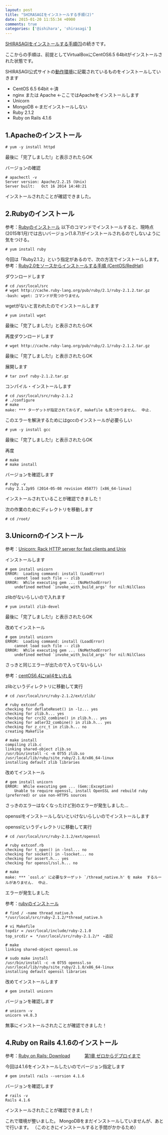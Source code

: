 ```yaml
---
layout: post
title: "SHIRASAGIをインストールする手順(2)"
date: 2015-01-20 11:55:34 +0900
comments: true
categories: ['@ishihara', 'shirasagi']
---
```


[SHIRASAGIをインストールする手順(1)](http://tech.farend.jp/blog/2015/01/20/shirasagi-install-1/)の続きです。

ここからの手順は、前提としてVirtualBoxにCentOS6.5 64bitがインストールされた状態です。

SHIRASAGI公式サイトの[動作環境](http://www.ss-proj.org/about/requirement.html)に記載されているものをインストールしていきます

* CentOS 6.5 64bit ←済
* nginx または Apache ←ここではApacheをインストールします
* Unicorn
* MongoDB ←まだインストールしない
* Ruby 2.1.2
* Ruby on Rails 4.1.6



## 1.Apacheのインストール

```
# yum -y install httpd
```
最後に「完了しました!」と表示されたらOK

バージョンの確認

```
# apachectl -v
Server version: Apache/2.2.15 (Unix)
Server built:   Oct 16 2014 14:48:21
```
インストールされたことが確認できました。




## 2.Rubyのインストール

参考：[Rubyのインストール](https://www.ruby-lang.org/ja/documentation/installation/#building-from-source)
以下のコマンドでインストールすると、現時点(2015年1月)では古いバージョン(1.8.7)がインストールされるのでしないように気をつける。

```
# yum install ruby
```

今回は「Ruby2.1.2」という指定があるので、次の方法でインストールします。
参考：[Ruby2.0をソースからインストールする手順 (CentOS/RedHat)](http://weblabo.oscasierra.net/install-ruby20-to-redhat-1/)

ダウンロードします

```
# cd /usr/local/src
# wget http://cache.ruby-lang.org/pub/ruby/2.1/ruby-2.1.2.tar.gz
-bash: wget: コマンドが見つかりません
```

wgetがないと言われたのでインストールします

```
# yum install wget
```

最後に「完了しました!」と表示されたらOK

再度ダウンロードします

```
# wget http://cache.ruby-lang.org/pub/ruby/2.1/ruby-2.1.2.tar.gz
```

最後に「完了しました!」と表示されたらOK

展開します

```
# tar zxvf ruby-2.1.2.tar.gz
```

コンパイル・インストールします

```
# cd /usr/local/src/ruby-2.1.2
# ./configure
# make
make: *** ターゲットが指定されておらず, makefile も見つかりません.  中止.
```

このエラーを解決するためにはgccのインストールが必要らしい

```
# yum -y install gcc
```

最後に「完了しました!」と表示されたらOK

再度

```
# make
# make install
```

バージョンを確認します

```
# ruby -v
ruby 2.1.2p95 (2014-05-08 revision 45877) [x86_64-linux]
```

インストールされていることが確認できました！

次の作業のためにディレクトリを移動します

```
# cd /root/
```




## 3.Unicornのインストール

参考：[Unicorn: Rack HTTP server for fast clients and Unix](http://unicorn.bogomips.org/)

インストールします

```
# gem install unicorn
ERROR:  Loading command: install (LoadError)
	cannot load such file -- zlib
ERROR:  While executing gem ... (NoMethodError)
    undefined method `invoke_with_build_args' for nil:NilClass
```

zlibがないらしいので入れます

```
# yum install zlib-devel
```

最後に「完了しました!」と表示されたらOK

改めてインストール

```
# gem install unicorn
ERROR:  Loading command: install (LoadError)
	cannot load such file -- zlib
ERROR:  While executing gem ... (NoMethodError)
    undefined method `invoke_with_build_args' for nil:NilClass
```

さっきと同じエラーが出たので入ってないらしい

参考：[centOS6.4にrail4をいれる](http://blog.katashiyo515.com/entry/2014/03/16/233012)

zlibというディレクトリに移動して実行

```
# cd /usr/local/src/ruby-2.1.2/ext/zlib/

# ruby extconf.rb
checking for deflateReset() in -lz... yes
checking for zlib.h... yes
checking for crc32_combine() in zlib.h... yes
checking for adler32_combine() in zlib.h... yes
checking for z_crc_t in zlib.h... no
creating Makefile

# make install
compiling zlib.c
linking shared-object zlib.so
/usr/bin/install -c -m 0755 zlib.so /usr/local/lib/ruby/site_ruby/2.1.0/x86_64-linux
installing default zlib libraries
```

改めてインストール

```
# gem install unicorn
ERROR:  While executing gem ... (Gem::Exception)
    Unable to require openssl, install OpenSSL and rebuild ruby (preferred) or use non-HTTPS sources
```

さっきのエラーはなくなったけど別のエラーが発生しました...

opensslをインストールしないといけないらしいのでインストールします

opensslというディレクトリに移動して実行

```
# cd /usr/local/src/ruby-2.1.2/ext/openssl

# ruby extconf.rb
checking for t_open() in -lnsl... no
checking for socket() in -lsocket... no
checking for assert.h... yes
checking for openssl/ssl.h... no

# make
make: *** `ossl.o' に必要なターゲット `/thread_native.h' を make  するルールがありません.  中止.
```

エラーが発生しました

参考：[rubyのインストール](http://ameblo.jp/nikatabushi/entry-11783310218.html)

```
# find / -name thread_native.h
*/usr/local/src/ruby-2.1.2/*thread_native.h

# vi Makefile
topdir = /usr/local/include/ruby-2.1.0
top_srcdir =　*/usr/local/src/ruby-2.1.2/*　←追記

# make
linking shared-object openssl.so

# sudo make install
/usr/bin/install -c -m 0755 openssl.so /usr/local/lib/ruby/site_ruby/2.1.0/x86_64-linux
installing default openssl libraries
```

改めてインストールします

```
# gem install unicorn
```

バージョンを確認します

```
# unicorn -v
unicorn v4.8.3
```

無事にインストールされたことが確認できました！




## 4.Ruby on Rails 4.1.6のインストール

参考：[Ruby on Rails: Download](http://rubyonrails.org/download/)
　　　[第1章 ゼロからデプロイまで](http://railstutorial.jp/chapters/beginning?version=4.0#sec-install_rails)

今回は4.1.6をインストールしたいのでバージョン指定します

```
# gem install rails --version 4.1.6
```

バージョンを確認します

```
# rails -v
Rails 4.1.6
```

インストールされたことが確認できました！



これで環境が整いました。
MongoDBをまだインストールしていませんが、あとで行います。
（このときにインストールすると手間がかかるため）
